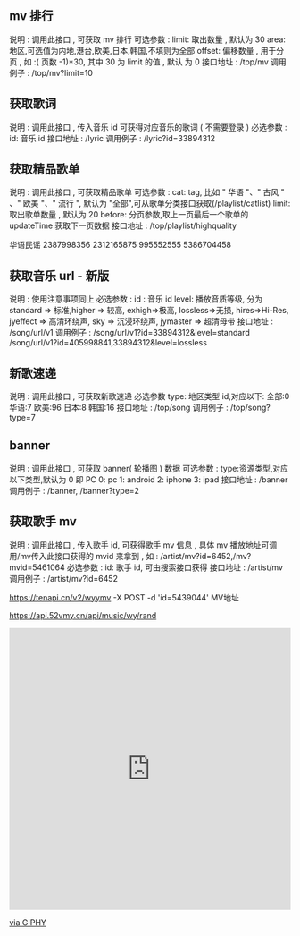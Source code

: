 ## mv 排行
说明 : 调用此接口 , 可获取 mv 排行
可选参数 : limit: 取出数量 , 默认为 30
area: 地区,可选值为内地,港台,欧美,日本,韩国,不填则为全部
offset: 偏移数量 , 用于分页 , 如 :( 页数 -1)*30, 其中 30 为 limit 的值 , 默认 为 0
接口地址 : /top/mv
调用例子 : /top/mv?limit=10

## 获取歌词
说明 : 调用此接口 , 传入音乐 id 可获得对应音乐的歌词 ( 不需要登录 )
必选参数 : id: 音乐 id
接口地址 : /lyric
调用例子 : /lyric?id=33894312

## 获取精品歌单
说明 : 调用此接口 , 可获取精品歌单
可选参数 : cat: tag, 比如 " 华语 "、" 古风 " 、" 欧美 "、" 流行 ", 默认为 "全部",可从歌单分类接口获取(/playlist/catlist)
limit: 取出歌单数量 , 默认为 20
before: 分页参数,取上一页最后一个歌单的 updateTime 获取下一页数据
接口地址 : /top/playlist/highquality

华语民谣 2387998356 2312165875 995552555 5386704458

## 获取音乐 url - 新版
说明 : 使用注意事项同上
必选参数 : id : 音乐 id level: 播放音质等级, 分为 standard => 标准,higher => 较高, exhigh=>极高, lossless=>无损, hires=>Hi-Res, jyeffect => 高清环绕声, sky => 沉浸环绕声, jymaster => 超清母带
接口地址 : /song/url/v1
调用例子 : /song/url/v1?id=33894312&level=standard /song/url/v1?id=405998841,33894312&level=lossless

## 新歌速递
说明 : 调用此接口 , 可获取新歌速递
必选参数 
type: 地区类型 id,对应以下:
全部:0
华语:7
欧美:96
日本:8
韩国:16
接口地址 : /top/song
调用例子 : /top/song?type=7

## banner
说明 : 调用此接口 , 可获取 banner( 轮播图 ) 数据
可选参数 :
type:资源类型,对应以下类型,默认为 0 即 PC
0: pc
1: android
2: iphone
3: ipad
接口地址 : /banner
调用例子 : /banner, /banner?type=2

## 获取歌手 mv
说明 : 调用此接口 , 传入歌手 id, 可获得歌手 mv 信息 , 具体 mv 播放地址可调 用/mv传入此接口获得的 mvid 来拿到 , 如 : /artist/mv?id=6452,/mv?mvid=5461064
必选参数 : id: 歌手 id, 可由搜索接口获得
接口地址 : /artist/mv
调用例子 : /artist/mv?id=6452

https://tenapi.cn/v2/wyymv -X POST -d 'id=5439044'   MV地址

https://api.52vmy.cn/api/music/wy/rand

<div style="width:100%;height:0;padding-bottom:100%;position:relative;"><iframe src="https://giphy.com/embed/6FxJBpNTBgWdJCXKD4" width="100%" height="100%" style="position:absolute" frameBorder="0" class="giphy-embed" allowFullScreen></iframe></div><p><a href="https://giphy.com/gifs/LINEFRIENDS-frog-leonard-linefriends-6FxJBpNTBgWdJCXKD4">via GIPHY</a></p>